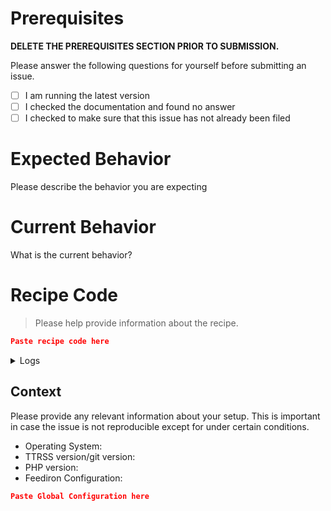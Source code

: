 # Prerequisites
**DELETE THE PREREQUISITES SECTION PRIOR TO SUBMISSION.**

Please answer the following questions for yourself before submitting an issue.

- [ ] I am running the latest version
- [ ] I checked the documentation and found no answer
- [ ] I checked to make sure that this issue has not already been filed

# Expected Behavior

Please describe the behavior you are expecting

# Current Behavior

What is the current behavior?

# Recipe Code

> Please help provide information about the recipe.

```json
Paste recipe code here
```

<details>
<summary>Logs</summary>

```
Paste Logs here
```
</details>

## Context

Please provide any relevant information about your setup. This is important in case the issue is not reproducible except for under certain conditions.

* Operating System:
* TTRSS version/git version:
* PHP version:
* Feediron Configuration:

```json
Paste Global Configuration here
```
